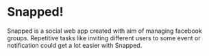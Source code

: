 Snapped!
========

Snapped is a social web app created with aim of managing facebook groups. Repetitive tasks like inviting different users to some event or notification could get a lot easier with Snapped.
